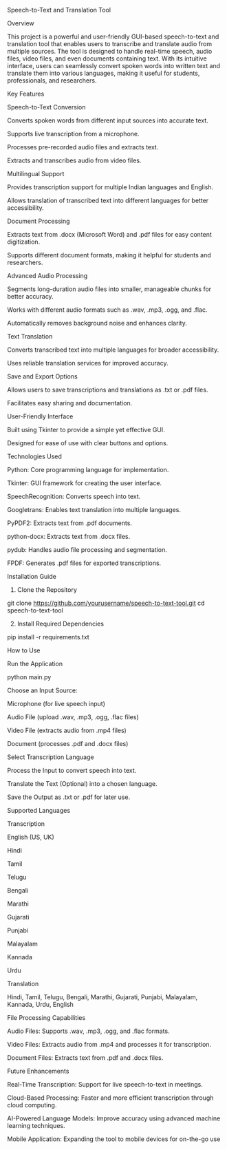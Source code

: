 Speech-to-Text and Translation Tool

Overview

This project is a powerful and user-friendly GUI-based speech-to-text and translation tool that enables users to transcribe and translate audio from multiple sources. The tool is designed to handle real-time speech, audio files, video files, and even documents containing text. With its intuitive interface, users can seamlessly convert spoken words into written text and translate them into various languages, making it useful for students, professionals, and researchers.

Key Features

Speech-to-Text Conversion

Converts spoken words from different input sources into accurate text.

Supports live transcription from a microphone.

Processes pre-recorded audio files and extracts text.

Extracts and transcribes audio from video files.

Multilingual Support

Provides transcription support for multiple Indian languages and English.

Allows translation of transcribed text into different languages for better accessibility.

Document Processing

Extracts text from .docx (Microsoft Word) and .pdf files for easy content digitization.

Supports different document formats, making it helpful for students and researchers.

Advanced Audio Processing

Segments long-duration audio files into smaller, manageable chunks for better accuracy.

Works with different audio formats such as .wav, .mp3, .ogg, and .flac.

Automatically removes background noise and enhances clarity.

Text Translation

Converts transcribed text into multiple languages for broader accessibility.

Uses reliable translation services for improved accuracy.

Save and Export Options

Allows users to save transcriptions and translations as .txt or .pdf files.

Facilitates easy sharing and documentation.

User-Friendly Interface

Built using Tkinter to provide a simple yet effective GUI.

Designed for ease of use with clear buttons and options.

Technologies Used

Python: Core programming language for implementation.

Tkinter: GUI framework for creating the user interface.

SpeechRecognition: Converts speech into text.

Googletrans: Enables text translation into multiple languages.

PyPDF2: Extracts text from .pdf documents.

python-docx: Extracts text from .docx files.

pydub: Handles audio file processing and segmentation.

FPDF: Generates .pdf files for exported transcriptions.

Installation Guide

1. Clone the Repository

git clone https://github.com/yourusername/speech-to-text-tool.git
cd speech-to-text-tool

2. Install Required Dependencies

pip install -r requirements.txt

How to Use

Run the Application

python main.py

Choose an Input Source:

Microphone (for live speech input)

Audio File (upload .wav, .mp3, .ogg, .flac files)

Video File (extracts audio from .mp4 files)

Document (processes .pdf and .docx files)

Select Transcription Language

Process the Input to convert speech into text.

Translate the Text (Optional) into a chosen language.

Save the Output as .txt or .pdf for later use.

Supported Languages

Transcription

English (US, UK)

Hindi

Tamil

Telugu

Bengali

Marathi

Gujarati

Punjabi

Malayalam

Kannada

Urdu

Translation

Hindi, Tamil, Telugu, Bengali, Marathi, Gujarati, Punjabi, Malayalam, Kannada, Urdu, English

File Processing Capabilities

Audio Files: Supports .wav, .mp3, .ogg, and .flac formats.

Video Files: Extracts audio from .mp4 and processes it for transcription.

Document Files: Extracts text from .pdf and .docx files.

Future Enhancements

Real-Time Transcription: Support for live speech-to-text in meetings.

Cloud-Based Processing: Faster and more efficient transcription through cloud computing.

AI-Powered Language Models: Improve accuracy using advanced machine learning techniques.

Mobile Application: Expanding the tool to mobile devices for on-the-go use
